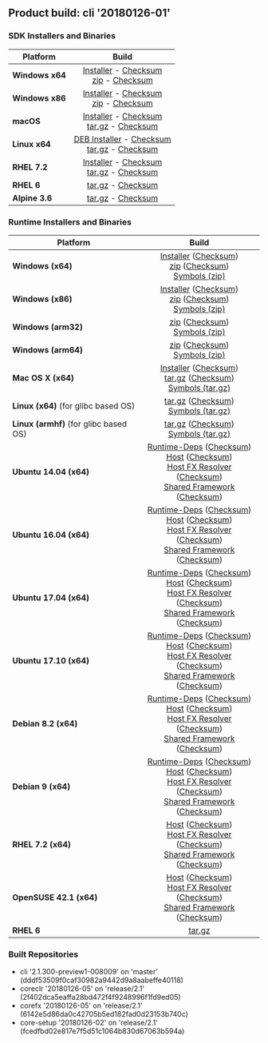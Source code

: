 ## Product build: cli '20180126-01'

### SDK Installers and Binaries

| Platform | Build |
| -------- | :-------------------------------------: |
| **Windows x64** | [Installer][sdk-win-x64-installer] - [Checksum][sdk-win-x64-installer-checksum]<br>[zip][sdk-win-x64-zip] - [Checksum][sdk-win-x64-zip-checksum] |
| **Windows x86** | [Installer][sdk-win-x86-installer] - [Checksum][sdk-win-x86-installer-checksum]<br>[zip][sdk-win-x86-zip] - [Checksum][sdk-win-x86-zip-checksum] |
| **macOS**       | [Installer][sdk-osx-installer] - [Checksum][sdk-osx-installer-checksum]<br>[tar.gz][sdk-osx-targz] - [Checksum][sdk-osx-targz-checksum] |
| **Linux x64**   | [DEB Installer][sdk-linux-DEB-installer] - [Checksum][sdk-linux-DEB-installer-checksum]<br>[tar.gz][sdk-linux-targz] - [Checksum][sdk-linux-targz-checksum] |
| **RHEL 7.2**    | [Installer][sdk-rhel-7-installer] - [Checksum][sdk-rhel-7-installer-checksum]<br>[tar.gz][sdk-linux-targz] - [Checksum][sdk-linux-targz-checksum] |
| **RHEL 6**      | [tar.gz][sdk-rhel-6-targz] - [Checksum][sdk-rhel-6-targz-checksum] |
| **Alpine 3.6**  | [tar.gz][sdk-alpine-3.6-targz] - [Checksum][sdk-alpine-3.6-targz-checksum] |

[sdk-win-x64-installer]: https://dotnetfeed.blob.core.windows.net/orchestrated-release-2-1/20180126-01/final/assets/Sdk/2.1.300-preview1-008009/dotnet-sdk-2.1.300-preview1-008009-win-x64.exe
[sdk-win-x64-installer-checksum]: https://dotnetfeed.blob.core.windows.net/orchestrated-release-2-1/20180126-01/final/assets/Sdk/2.1.300-preview1-008009/dotnet-sdk-2.1.300-preview1-008009-win-x64.exe.sha
[sdk-win-x64-zip]: https://dotnetfeed.blob.core.windows.net/orchestrated-release-2-1/20180126-01/final/assets/Sdk/2.1.300-preview1-008009/dotnet-sdk-2.1.300-preview1-008009-win-x64.zip
[sdk-win-x64-zip-checksum]: https://dotnetfeed.blob.core.windows.net/orchestrated-release-2-1/20180126-01/final/assets/Sdk/2.1.300-preview1-008009/dotnet-sdk-2.1.300-preview1-008009-win-x64.zip.sha

[sdk-win-x86-installer]: https://dotnetfeed.blob.core.windows.net/orchestrated-release-2-1/20180126-01/final/assets/Sdk/2.1.300-preview1-008009/dotnet-sdk-2.1.300-preview1-008009-win-x86.exe
[sdk-win-x86-installer-checksum]: https://dotnetfeed.blob.core.windows.net/orchestrated-release-2-1/20180126-01/final/assets/Sdk/2.1.300-preview1-008009/dotnet-sdk-2.1.300-preview1-008009-win-x86.exe.sha
[sdk-win-x86-zip]: https://dotnetfeed.blob.core.windows.net/orchestrated-release-2-1/20180126-01/final/assets/Sdk/2.1.300-preview1-008009/dotnet-sdk-2.1.300-preview1-008009-win-x86.zip
[sdk-win-x86-zip-checksum]: https://dotnetfeed.blob.core.windows.net/orchestrated-release-2-1/20180126-01/final/assets/Sdk/2.1.300-preview1-008009/dotnet-sdk-2.1.300-preview1-008009-win-x86.zip.sha

[sdk-osx-installer]: https://dotnetfeed.blob.core.windows.net/orchestrated-release-2-1/20180126-01/final/assets/Sdk/2.1.300-preview1-008009/dotnet-sdk-2.1.300-preview1-008009-osx-x64.pkg
[sdk-osx-installer-checksum]: https://dotnetfeed.blob.core.windows.net/orchestrated-release-2-1/20180126-01/final/assets/Sdk/2.1.300-preview1-008009/dotnet-sdk-2.1.300-preview1-008009-osx-x64.pkg.sha
[sdk-osx-targz]: https://dotnetfeed.blob.core.windows.net/orchestrated-release-2-1/20180126-01/final/assets/Sdk/2.1.300-preview1-008009/dotnet-sdk-2.1.300-preview1-008009-osx-x64.tar.gz
[sdk-osx-targz-checksum]: https://dotnetfeed.blob.core.windows.net/orchestrated-release-2-1/20180126-01/final/assets/Sdk/2.1.300-preview1-008009/dotnet-sdk-2.1.300-preview1-008009-osx-x64.tar.gz.sha

[sdk-linux-targz]: https://dotnetfeed.blob.core.windows.net/orchestrated-release-2-1/20180126-01/final/assets/Sdk/2.1.300-preview1-008009/dotnet-sdk-2.1.300-preview1-008009-linux-x64.tar.gz
[sdk-linux-targz-checksum]: https://dotnetfeed.blob.core.windows.net/orchestrated-release-2-1/20180126-01/final/assets/Sdk/2.1.300-preview1-008009/dotnet-sdk-2.1.300-preview1-008009-linux-x64.tar.gz.sha

[sdk-linux-DEB-installer]: https://dotnetfeed.blob.core.windows.net/orchestrated-release-2-1/20180126-01/final/assets/Sdk/2.1.300-preview1-008009/dotnet-sdk-2.1.300-preview1-008009-x64.deb
[sdk-linux-DEB-installer-checksum]: https://dotnetfeed.blob.core.windows.net/orchestrated-release-2-1/20180126-01/final/assets/Sdk/2.1.300-preview1-008009/dotnet-sdk-2.1.300-preview1-008009-x64.deb.sha

[sdk-rhel-7-installer]: https://dotnetfeed.blob.core.windows.net/orchestrated-release-2-1/20180126-01/final/assets/Sdk/2.1.300-preview1-008009/dotnet-sdk-2.1.300-preview1-008009-rhel-x64.rpm
[sdk-rhel-7-installer-checksum]: https://dotnetfeed.blob.core.windows.net/orchestrated-release-2-1/20180126-01/final/assets/Sdk/2.1.300-preview1-008009/dotnet-sdk-2.1.300-preview1-008009-rhel-x64.rpm.sha

[sdk-rhel-6-targz]: https://dotnetfeed.blob.core.windows.net/orchestrated-release-2-1/20180126-01/final/assets/Sdk/2.1.300-preview1-008009/dotnet-sdk-2.1.300-preview1-008009-rhel.6-x64.tar.gz
[sdk-rhel-6-targz-checksum]: https://dotnetfeed.blob.core.windows.net/orchestrated-release-2-1/20180126-01/final/assets/Sdk/2.1.300-preview1-008009/dotnet-sdk-2.1.300-preview1-008009-rhel.6-x64.tar.gz.sha

[sdk-alpine-3.6-targz]: https://dotnetfeed.blob.core.windows.net/orchestrated-release-2-1/20180126-01/final/assets/Sdk/2.1.300-preview1-008009/dotnet-sdk-2.1.300-preview1-008009-alpine.3.6-x64.tar.gz
[sdk-alpine-3.6-targz-checksum]: https://dotnetfeed.blob.core.windows.net/orchestrated-release-2-1/20180126-01/final/assets/Sdk/2.1.300-preview1-008009/dotnet-sdk-2.1.300-preview1-008009-alpine.3.6-x64.tar.gz.sha


### Runtime Installers and Binaries

| Platform | Build |
|---------|:----------:|
| **Windows (x64)**                      | [Installer][win-x64-installer] ([Checksum][win-x64-installer-checksum])<br>[zip][win-x64-zip] ([Checksum][win-x64-zip-checksum])<br>[Symbols (zip)][win-x64-symbols-zip] |
| **Windows (x86)**                      | [Installer][win-x86-installer] ([Checksum][win-x86-installer-checksum])<br>[zip][win-x86-zip] ([Checksum][win-x86-zip-checksum])<br>[Symbols (zip)][win-x86-symbols-zip] |
| **Windows (arm32)**                    | [zip][win-arm-zip] ([Checksum][win-arm-zip-checksum])<br>[Symbols (zip)][win-arm-symbols-zip] |
| **Windows (arm64)**                    | [zip][win-arm64-zip] ([Checksum][win-arm64-zip-checksum])<br>[Symbols (zip)][win-arm64-symbols-zip] |
| **Mac OS X (x64)**                     | [Installer][osx-installer] ([Checksum][osx-installer-checksum])<br>[tar.gz][osx-targz] ([Checksum][osx-targz-checksum])<br>[Symbols (tar.gz)][osx-symbols-targz] |
| **Linux (x64)** (for glibc based OS)   | [tar.gz][linux-x64-targz] ([Checksum][linux-x64-targz-checksum])<br>[Symbols (tar.gz)][linux-x64-symbols-targz] |
| **Linux (armhf)** (for glibc based OS) | [tar.gz][linux-arm-targz] ([Checksum][linux-arm-targz-checksum])<br>[Symbols (tar.gz)][linux-arm-symbols-targz] |
| **Ubuntu 14.04 (x64)**                 | [Runtime-Deps][ubuntu-14.04-runtime-deps] ([Checksum][ubuntu-14.04-runtime-deps-checksum])<br>[Host][ubuntu-14.04-host] ([Checksum][ubuntu-14.04-host-checksum])<br>[Host FX Resolver][ubuntu-14.04-hostfxr] ([Checksum][ubuntu-14.04-hostfxr-checksum])<br>[Shared Framework][ubuntu-14.04-sharedfx] ([Checksum][ubuntu-14.04-sharedfx-checksum])<br> |
| **Ubuntu 16.04 (x64)**                 | [Runtime-Deps][ubuntu-16.04-runtime-deps] ([Checksum][ubuntu-16.04-runtime-deps-checksum])<br>[Host][ubuntu-16.04-host] ([Checksum][ubuntu-16.04-host-checksum])<br>[Host FX Resolver][ubuntu-16.04-hostfxr] ([Checksum][ubuntu-16.04-hostfxr-checksum])<br>[Shared Framework][ubuntu-16.04-sharedfx] ([Checksum][ubuntu-16.04-sharedfx-checksum])<br> |
| **Ubuntu 17.04 (x64)**                 | [Runtime-Deps][ubuntu-17.04-runtime-deps] ([Checksum][ubuntu-17.04-runtime-deps-checksum])<br>[Host][ubuntu-17.04-host] ([Checksum][ubuntu-17.04-host-checksum])<br>[Host FX Resolver][ubuntu-17.04-hostfxr] ([Checksum][ubuntu-17.04-hostfxr-checksum])<br>[Shared Framework][ubuntu-17.04-sharedfx] ([Checksum][ubuntu-17.04-sharedfx-checksum])<br> |
| **Ubuntu 17.10 (x64)**                 | [Runtime-Deps][ubuntu-17.10-runtime-deps] ([Checksum][ubuntu-17.10-runtime-deps-checksum])<br>[Host][ubuntu-17.10-host] ([Checksum][ubuntu-17.10-host-checksum])<br>[Host FX Resolver][ubuntu-17.10-hostfxr] ([Checksum][ubuntu-17.10-hostfxr-checksum])<br>[Shared Framework][ubuntu-17.10-sharedfx] ([Checksum][ubuntu-17.10-sharedfx-checksum])<br> |
| **Debian 8.2 (x64)**                   | [Runtime-Deps][debian-8.2-runtime-deps] ([Checksum][debian-8.2-runtime-deps-checksum])<br>[Host][debian-8.2-host] ([Checksum][debian-8.2-host-checksum])<br>[Host FX Resolver][debian-8.2-hostfxr] ([Checksum][debian-8.2-hostfxr-checksum])<br>[Shared Framework][debian-8.2-sharedfx] ([Checksum][debian-8.2-sharedfx-checksum])<br> |
| **Debian 9 (x64)**                     | [Runtime-Deps][debian-9-runtime-deps] ([Checksum][debian-9-runtime-deps-checksum])<br>[Host][debian-9-host] ([Checksum][debian-9-host-checksum])<br>[Host FX Resolver][debian-9-hostfxr] ([Checksum][debian-9-hostfxr-checksum])<br>[Shared Framework][debian-9-sharedfx] ([Checksum][debian-9-sharedfx-checksum])<br> |
| **RHEL 7.2 (x64)**                     | [Host][rhel7-host] ([Checksum][rhel7-host-checksum])<br>[Host FX Resolver][rhel7-hostfxr] ([Checksum][rhel7-hostfxr-checksum])<br>[Shared Framework][rhel7-sharedfx] ([Checksum][rhel7-sharedfx-checksum])<br> |
| **OpenSUSE 42.1 (x64)**                | [Host][OpenSUSE-42-host] ([Checksum][OpenSUSE-42-host-checksum])<br>[Host FX Resolver][OpenSUSE-42-hostfxr] ([Checksum][OpenSUSE-42-hostfxr-checksum])<br>[Shared Framework][OpenSUSE-42-sharedfx] ([Checksum][OpenSUSE-42-sharedfx-checksum])<br> |
| **RHEL 6**                             | [tar.gz][rhel-6-targz] |

[win-x64-installer]: https://dotnetfeed.blob.core.windows.net/orchestrated-release-2-1/20180126-01/final/assets/Runtime/2.1.0-preview1-26126-02/dotnet-runtime-2.1.0-preview1-26126-02-win-x64.exe
[win-x64-installer-checksum]: https://dotnetfeed.blob.core.windows.net/orchestrated-release-2-1/20180126-01/final/assets/Runtime/2.1.0-preview1-26126-02/dotnet-runtime-2.1.0-preview1-26126-02-win-x64.exe.sha512
[win-x64-zip]: https://dotnetfeed.blob.core.windows.net/orchestrated-release-2-1/20180126-01/final/assets/Runtime/2.1.0-preview1-26126-02/dotnet-runtime-2.1.0-preview1-26126-02-win-x64.zip
[win-x64-zip-checksum]: https://dotnetfeed.blob.core.windows.net/orchestrated-release-2-1/20180126-01/final/assets/Runtime/2.1.0-preview1-26126-02/dotnet-runtime-2.1.0-preview1-26126-02-win-x64.zip.sha512
[win-x64-symbols-zip]: https://dotnetfeed.blob.core.windows.net/orchestrated-release-2-1/20180126-01/final/assets/Runtime/2.1.0-preview1-26126-02/dotnet-runtime-symbols-2.1.0-preview1-26126-02-win-x64.zip
[win-x86-installer]: https://dotnetfeed.blob.core.windows.net/orchestrated-release-2-1/20180126-01/final/assets/Runtime/2.1.0-preview1-26126-02/dotnet-runtime-2.1.0-preview1-26126-02-win-x86.exe
[win-x86-installer-checksum]: https://dotnetfeed.blob.core.windows.net/orchestrated-release-2-1/20180126-01/final/assets/Runtime/2.1.0-preview1-26126-02/dotnet-runtime-2.1.0-preview1-26126-02-win-x86.exe.sha512
[win-x86-zip]: https://dotnetfeed.blob.core.windows.net/orchestrated-release-2-1/20180126-01/final/assets/Runtime/2.1.0-preview1-26126-02/dotnet-runtime-2.1.0-preview1-26126-02-win-x86.zip
[win-x86-zip-checksum]: https://dotnetfeed.blob.core.windows.net/orchestrated-release-2-1/20180126-01/final/assets/Runtime/2.1.0-preview1-26126-02/dotnet-runtime-2.1.0-preview1-26126-02-win-x86.zip.sha512
[win-x86-symbols-zip]: https://dotnetfeed.blob.core.windows.net/orchestrated-release-2-1/20180126-01/final/assets/Runtime/2.1.0-preview1-26126-02/dotnet-runtime-symbols-2.1.0-preview1-26126-02-win-x86.zip
[win-arm-zip]: https://dotnetfeed.blob.core.windows.net/orchestrated-release-2-1/20180126-01/final/assets/Runtime/2.1.0-preview1-26126-02/dotnet-runtime-2.1.0-preview1-26126-02-win-arm.zip
[win-arm-zip-checksum]: https://dotnetfeed.blob.core.windows.net/orchestrated-release-2-1/20180126-01/final/assets/Runtime/2.1.0-preview1-26126-02/dotnet-runtime-2.1.0-preview1-26126-02-win-arm.zip.sha512
[win-arm-symbols-zip]: https://dotnetfeed.blob.core.windows.net/orchestrated-release-2-1/20180126-01/final/assets/Runtime/2.1.0-preview1-26126-02/dotnet-runtime-symbols-2.1.0-preview1-26126-02-win-arm.zip
[win-arm64-zip]: https://dotnetfeed.blob.core.windows.net/orchestrated-release-2-1/20180126-01/final/assets/Runtime/2.1.0-preview1-26126-02/dotnet-runtime-2.1.0-preview1-26126-02-win-arm64.zip
[win-arm64-zip-checksum]: https://dotnetfeed.blob.core.windows.net/orchestrated-release-2-1/20180126-01/final/assets/Runtime/2.1.0-preview1-26126-02/dotnet-runtime-2.1.0-preview1-26126-02-win-arm64.zip.sha512
[win-arm64-symbols-zip]: https://dotnetfeed.blob.core.windows.net/orchestrated-release-2-1/20180126-01/final/assets/Runtime/2.1.0-preview1-26126-02/dotnet-runtime-symbols-2.1.0-preview1-26126-02-win-arm64.zip
[osx-installer]: https://dotnetfeed.blob.core.windows.net/orchestrated-release-2-1/20180126-01/final/assets/Runtime/2.1.0-preview1-26126-02/dotnet-runtime-2.1.0-preview1-26126-02-osx-x64.pkg
[osx-installer-checksum]: https://dotnetfeed.blob.core.windows.net/orchestrated-release-2-1/20180126-01/final/assets/Runtime/2.1.0-preview1-26126-02/dotnet-runtime-2.1.0-preview1-26126-02-osx-x64.pkg.sha512
[osx-targz]: https://dotnetfeed.blob.core.windows.net/orchestrated-release-2-1/20180126-01/final/assets/Runtime/2.1.0-preview1-26126-02/dotnet-runtime-2.1.0-preview1-26126-02-osx-x64.tar.gz
[osx-targz-checksum]: https://dotnetfeed.blob.core.windows.net/orchestrated-release-2-1/20180126-01/final/assets/Runtime/2.1.0-preview1-26126-02/dotnet-runtime-2.1.0-preview1-26126-02-osx-x64.tar.gz.sha512
[osx-symbols-targz]: https://dotnetfeed.blob.core.windows.net/orchestrated-release-2-1/20180126-01/final/assets/Runtime/2.1.0-preview1-26126-02/dotnet-runtime-symbols-2.1.0-preview1-26126-02-osx-x64.tar.gz
[linux-x64-targz]: https://dotnetfeed.blob.core.windows.net/orchestrated-release-2-1/20180126-01/final/assets/Runtime/2.1.0-preview1-26126-02/dotnet-runtime-2.1.0-preview1-26126-02-linux-x64.tar.gz
[linux-x64-targz-checksum]: https://dotnetfeed.blob.core.windows.net/orchestrated-release-2-1/20180126-01/final/assets/Runtime/2.1.0-preview1-26126-02/dotnet-runtime-2.1.0-preview1-26126-02-linux-x64tar.gz.sha512
[linux-x64-symbols-targz]: https://dotnetfeed.blob.core.windows.net/orchestrated-release-2-1/20180126-01/final/assets/Runtime/2.1.0-preview1-26126-02/dotnet-runtime-symbols-2.1.0-preview1-26126-02-linux-x64.tar.gz
[linux-arm-targz]: https://dotnetfeed.blob.core.windows.net/orchestrated-release-2-1/20180126-01/final/assets/Runtime/2.1.0-preview1-26126-02/dotnet-runtime-2.1.0-preview1-26126-02-linux-arm.tar.gz
[linux-arm-targz-checksum]: https://dotnetfeed.blob.core.windows.net/orchestrated-release-2-1/20180126-01/final/assets/Runtime/2.1.0-preview1-26126-02/dotnet-runtime-2.1.0-preview1-26126-02-linux-arm.tar.gz.sha512
[linux-arm-symbols-targz]: https://dotnetfeed.blob.core.windows.net/orchestrated-release-2-1/20180126-01/final/assets/Runtime/2.1.0-preview1-26126-02/dotnet-runtime-symbols-2.1.0-preview1-26126-02-linux-arm.tar.gz
[ubuntu-14.04-runtime-deps]: https://dotnetfeed.blob.core.windows.net/orchestrated-release-2-1/20180126-01/final/assets/Runtime/2.1.0-preview1-26126-02/dotnet-runtime-deps-2.1.0-preview1-26126-02-ubuntu.14.04-x64.deb
[ubuntu-14.04-runtime-deps-checksum]: https://dotnetfeed.blob.core.windows.net/orchestrated-release-2-1/20180126-01/final/assets/Runtime/2.1.0-preview1-26126-02/dotnet-runtime-deps-2.1.0-preview1-26126-02-ubuntu.14.04-x64.deb.sha512
[ubuntu-14.04-host]: https://dotnetfeed.blob.core.windows.net/orchestrated-release-2-1/20180126-01/final/assets/Runtime/2.1.0-preview1-26126-02/dotnet-host-2.1.0-preview1-26126-02-ubuntu.14.04-x64.deb
[ubuntu-14.04-host-checksum]: https://dotnetfeed.blob.core.windows.net/orchestrated-release-2-1/20180126-01/final/assets/Runtime/2.1.0-preview1-26126-02/dotnet-host-2.1.0-preview1-26126-02-ubuntu.14.04-x64.deb.sha512
[ubuntu-14.04-hostfxr]: https://dotnetfeed.blob.core.windows.net/orchestrated-release-2-1/20180126-01/final/assets/Runtime/2.1.0-preview1-26126-02/dotnet-hostfxr-2.1.0-preview1-26126-02-ubuntu.14.04-x64.deb
[ubuntu-14.04-hostfxr-checksum]: https://dotnetfeed.blob.core.windows.net/orchestrated-release-2-1/20180126-01/final/assets/Runtime/2.1.0-preview1-26126-02/dotnet-hostfxr-2.1.0-preview1-26126-02-ubuntu.14.04-x64.deb.sha512
[ubuntu-14.04-sharedfx]: https://dotnetfeed.blob.core.windows.net/orchestrated-release-2-1/20180126-01/final/assets/Runtime/2.1.0-preview1-26126-02/dotnet-runtime-2.1.0-preview1-26126-02-ubuntu.14.04-x64.deb
[ubuntu-14.04-sharedfx-checksum]: https://dotnetfeed.blob.core.windows.net/orchestrated-release-2-1/20180126-01/final/assets/Runtime/2.1.0-preview1-26126-02/dotnet-runtime-2.1.0-preview1-26126-02-ubuntu.14.04-x64.deb.sha512
[ubuntu-16.04-host]: https://dotnetfeed.blob.core.windows.net/orchestrated-release-2-1/20180126-01/final/assets/Runtime/2.1.0-preview1-26126-02/dotnet-host-2.1.0-preview1-26126-02-ubuntu.16.04-x64.deb
[ubuntu-16.04-runtime-deps]: https://dotnetfeed.blob.core.windows.net/orchestrated-release-2-1/20180126-01/final/assets/Runtime/2.1.0-preview1-26126-02/dotnet-runtime-deps-2.1.0-preview1-26126-02-ubuntu.16.04-x64.deb
[ubuntu-16.04-runtime-deps-checksum]: https://dotnetfeed.blob.core.windows.net/orchestrated-release-2-1/20180126-01/final/assets/Runtime/2.1.0-preview1-26126-02/dotnet-runtime-deps-2.1.0-preview1-26126-02-ubuntu.16.04-x64.deb.sha512
[ubuntu-16.04-host-checksum]: https://dotnetfeed.blob.core.windows.net/orchestrated-release-2-1/20180126-01/final/assets/Runtime/2.1.0-preview1-26126-02/dotnet-host-2.1.0-preview1-26126-02-ubuntu.16.04-x64.deb.sha512
[ubuntu-16.04-hostfxr]: https://dotnetfeed.blob.core.windows.net/orchestrated-release-2-1/20180126-01/final/assets/Runtime/2.1.0-preview1-26126-02/dotnet-hostfxr-2.1.0-preview1-26126-02-ubuntu.16.04-x64.deb
[ubuntu-16.04-hostfxr-checksum]: https://dotnetfeed.blob.core.windows.net/orchestrated-release-2-1/20180126-01/final/assets/Runtime/2.1.0-preview1-26126-02/dotnet-hostfxr-2.1.0-preview1-26126-02-ubuntu.16.04-x64.deb.sha512
[ubuntu-16.04-sharedfx]: https://dotnetfeed.blob.core.windows.net/orchestrated-release-2-1/20180126-01/final/assets/Runtime/2.1.0-preview1-26126-02/dotnet-runtime-2.1.0-preview1-26126-02-ubuntu.16.04-x64.deb
[ubuntu-16.04-sharedfx-checksum]: https://dotnetfeed.blob.core.windows.net/orchestrated-release-2-1/20180126-01/final/assets/Runtime/2.1.0-preview1-26126-02/dotnet-runtime-2.1.0-preview1-26126-02-ubuntu.16.04-x64.deb.sha512
[ubuntu-17.04-runtime-deps]: https://dotnetfeed.blob.core.windows.net/orchestrated-release-2-1/20180126-01/final/assets/Runtime/2.1.0-preview1-26126-02/dotnet-runtime-deps-2.1.0-preview1-26126-02-ubuntu.17.04-x64.deb
[ubuntu-17.04-runtime-deps-checksum]: https://dotnetfeed.blob.core.windows.net/orchestrated-release-2-1/20180126-01/final/assets/Runtime/2.1.0-preview1-26126-02/dotnet-runtime-deps-2.1.0-preview1-26126-02-ubuntu.17.04-x64.deb.sha512
[ubuntu-17.04-host]: https://dotnetfeed.blob.core.windows.net/orchestrated-release-2-1/20180126-01/final/assets/Runtime/2.1.0-preview1-26126-02/dotnet-host-2.1.0-preview1-26126-02-ubuntu.17.04-x64.deb
[ubuntu-17.04-host-checksum]: https://dotnetfeed.blob.core.windows.net/orchestrated-release-2-1/20180126-01/final/assets/Runtime/2.1.0-preview1-26126-02/dotnet-host-2.1.0-preview1-26126-02-ubuntu.17.04-x64.deb.sha512
[ubuntu-17.04-hostfxr]: https://dotnetfeed.blob.core.windows.net/orchestrated-release-2-1/20180126-01/final/assets/Runtime/2.1.0-preview1-26126-02/dotnet-hostfxr-2.1.0-preview1-26126-02-ubuntu.17.04-x64.deb
[ubuntu-17.04-hostfxr-checksum]: https://dotnetfeed.blob.core.windows.net/orchestrated-release-2-1/20180126-01/final/assets/Runtime/2.1.0-preview1-26126-02/dotnet-hostfxr-2.1.0-preview1-26126-02-ubuntu.17.04-x64.deb.sha512
[ubuntu-17.04-sharedfx]: https://dotnetfeed.blob.core.windows.net/orchestrated-release-2-1/20180126-01/final/assets/Runtime/2.1.0-preview1-26126-02/dotnet-runtime-2.1.0-preview1-26126-02-ubuntu.17.04-x64.deb
[ubuntu-17.04-sharedfx-checksum]: https://dotnetfeed.blob.core.windows.net/orchestrated-release-2-1/20180126-01/final/assets/Runtime/2.1.0-preview1-26126-02/dotnet-runtime-2.1.0-preview1-26126-02-ubuntu.17.04-x64.deb.sha512
[ubuntu-17.10-runtime-deps]: https://dotnetfeed.blob.core.windows.net/orchestrated-release-2-1/20180126-01/final/assets/Runtime/2.1.0-preview1-26126-02/dotnet-runtime-deps-2.1.0-preview1-26126-02-ubuntu.17.10-x64.deb
[ubuntu-17.10-runtime-deps-checksum]: https://dotnetfeed.blob.core.windows.net/orchestrated-release-2-1/20180126-01/final/assets/Runtime/2.1.0-preview1-26126-02/dotnet-runtime-deps-2.1.0-preview1-26126-02-ubuntu.17.10-x64.deb.sha512
[ubuntu-17.10-host]: https://dotnetfeed.blob.core.windows.net/orchestrated-release-2-1/20180126-01/final/assets/Runtime/2.1.0-preview1-26126-02/dotnet-host-2.1.0-preview1-26126-02-ubuntu.17.10-x64.deb
[ubuntu-17.10-host-checksum]: https://dotnetfeed.blob.core.windows.net/orchestrated-release-2-1/20180126-01/final/assets/Runtime/2.1.0-preview1-26126-02/dotnet-host-2.1.0-preview1-26126-02-ubuntu.17.10-x64.deb.sha512
[ubuntu-17.10-hostfxr]: https://dotnetfeed.blob.core.windows.net/orchestrated-release-2-1/20180126-01/final/assets/Runtime/2.1.0-preview1-26126-02/dotnet-hostfxr-2.1.0-preview1-26126-02-ubuntu.17.10-x64.deb
[ubuntu-17.10-hostfxr-checksum]: https://dotnetfeed.blob.core.windows.net/orchestrated-release-2-1/20180126-01/final/assets/Runtime/2.1.0-preview1-26126-02/dotnet-hostfxr-2.1.0-preview1-26126-02-ubuntu.17.10-x64.deb.sha512
[ubuntu-17.10-sharedfx]: https://dotnetfeed.blob.core.windows.net/orchestrated-release-2-1/20180126-01/final/assets/Runtime/2.1.0-preview1-26126-02/dotnet-runtime-2.1.0-preview1-26126-02-ubuntu.17.10-x64.deb
[ubuntu-17.10-sharedfx-checksum]: https://dotnetfeed.blob.core.windows.net/orchestrated-release-2-1/20180126-01/final/assets/Runtime/2.1.0-preview1-26126-02/dotnet-runtime-2.1.0-preview1-26126-02-ubuntu.17.10-x64.deb.sha512
[debian-8.2-runtime-deps]: https://dotnetfeed.blob.core.windows.net/orchestrated-release-2-1/20180126-01/final/assets/Runtime/2.1.0-preview1-26126-02/dotnet-runtime-deps-2.1.0-preview1-26126-02-debian.8-x64.deb
[debian-8.2-runtime-deps-checksum]: https://dotnetfeed.blob.core.windows.net/orchestrated-release-2-1/20180126-01/final/assets/Runtime/2.1.0-preview1-26126-02/dotnet-runtime-deps-2.1.0-preview1-26126-02-debian.8-x64.deb.sha512
[debian-8.2-host]: https://dotnetfeed.blob.core.windows.net/orchestrated-release-2-1/20180126-01/final/assets/Runtime/2.1.0-preview1-26126-02/dotnet-host-2.1.0-preview1-26126-02-debian.8-x64.deb
[debian-8.2-host-checksum]: https://dotnetfeed.blob.core.windows.net/orchestrated-release-2-1/20180126-01/final/assets/Runtime/2.1.0-preview1-26126-02/dotnet-host-2.1.0-preview1-26126-02-debian.8-x64.deb.sha512
[debian-8.2-hostfxr]: https://dotnetfeed.blob.core.windows.net/orchestrated-release-2-1/20180126-01/final/assets/Runtime/2.1.0-preview1-26126-02/dotnet-hostfxr-2.1.0-preview1-26126-02-debian.8-x64.deb
[debian-8.2-hostfxr-checksum]: https://dotnetfeed.blob.core.windows.net/orchestrated-release-2-1/20180126-01/final/assets/Runtime/2.1.0-preview1-26126-02/dotnet-hostfxr-2.1.0-preview1-26126-02-debian.8-x64.deb.sha512
[debian-8.2-sharedfx]: https://dotnetfeed.blob.core.windows.net/orchestrated-release-2-1/20180126-01/final/assets/Runtime/2.1.0-preview1-26126-02/dotnet-runtime-2.1.0-preview1-26126-02-debian.8-x64.deb
[debian-8.2-sharedfx-checksum]: https://dotnetfeed.blob.core.windows.net/orchestrated-release-2-1/20180126-01/final/assets/Runtime/2.1.0-preview1-26126-02/dotnet-runtime-2.1.0-preview1-26126-02-debian.8-x64.deb.sha512
[debian-9-runtime-deps]: https://dotnetfeed.blob.core.windows.net/orchestrated-release-2-1/20180126-01/final/assets/Runtime/2.1.0-preview1-26126-02/dotnet-runtime-deps-2.1.0-preview1-26126-02-debian.9-x64.deb
[debian-9-runtime-deps-checksum]: https://dotnetfeed.blob.core.windows.net/orchestrated-release-2-1/20180126-01/final/assets/Runtime/2.1.0-preview1-26126-02/dotnet-runtime-deps-2.1.0-preview1-26126-02-debian.9-x64.deb.sha512
[debian-9-host]: https://dotnetfeed.blob.core.windows.net/orchestrated-release-2-1/20180126-01/final/assets/Runtime/2.1.0-preview1-26126-02/dotnet-host-2.1.0-preview1-26126-02-debian.9-x64.deb
[debian-9-host-checksum]: https://dotnetfeed.blob.core.windows.net/orchestrated-release-2-1/20180126-01/final/assets/Runtime/2.1.0-preview1-26126-02/dotnet-host-2.1.0-preview1-26126-02-debian.9-x64.deb.sha512
[debian-9-hostfxr]: https://dotnetfeed.blob.core.windows.net/orchestrated-release-2-1/20180126-01/final/assets/Runtime/2.1.0-preview1-26126-02/dotnet-hostfxr-2.1.0-preview1-26126-02-debian.9-x64.deb
[debian-9-hostfxr-checksum]: https://dotnetfeed.blob.core.windows.net/orchestrated-release-2-1/20180126-01/final/assets/Runtime/2.1.0-preview1-26126-02/dotnet-hostfxr-2.1.0-preview1-26126-02-debian.9-x64.deb.sha512
[debian-9-sharedfx]: https://dotnetfeed.blob.core.windows.net/orchestrated-release-2-1/20180126-01/final/assets/Runtime/2.1.0-preview1-26126-02/dotnet-runtime-2.1.0-preview1-26126-02-debian.9-x64.deb
[debian-9-sharedfx-checksum]: https://dotnetfeed.blob.core.windows.net/orchestrated-release-2-1/20180126-01/final/assets/Runtime/2.1.0-preview1-26126-02/dotnet-runtime-2.1.0-preview1-26126-02-debian.9-x64.deb.sha512
[rhel7-host]: https://dotnetfeed.blob.core.windows.net/orchestrated-release-2-1/20180126-01/final/assets/Runtime/2.1.0-preview1-26126-02/dotnet-host-2.1.0-preview1-26126-02-rhel.7-x64.rpm
[rhel7-host-checksum]: https://dotnetfeed.blob.core.windows.net/orchestrated-release-2-1/20180126-01/final/assets/Runtime/2.1.0-preview1-26126-02/dotnet-host-2.1.0-preview1-26126-02-rhel.7-x64.rpm.sha512
[rhel7-hostfxr]: https://dotnetfeed.blob.core.windows.net/orchestrated-release-2-1/20180126-01/final/assets/Runtime/2.1.0-preview1-26126-02/dotnet-hostfxr-2.1.0-preview1-26126-02-rhel.7-x64.rpm
[rhel7-hostfxr-checksum]: https://dotnetfeed.blob.core.windows.net/orchestrated-release-2-1/20180126-01/final/assets/Runtime/2.1.0-preview1-26126-02/dotnet-hostfxr-2.1.0-preview1-26126-02-rhel.7-x64.rpm.sha512
[rhel7-sharedfx]: https://dotnetfeed.blob.core.windows.net/orchestrated-release-2-1/20180126-01/final/assets/Runtime/2.1.0-preview1-26126-02/dotnet-runtime-2.1.0-preview1-26126-02-rhel.7-x64.rpm
[rhel7-sharedfx-checksum]: https://dotnetfeed.blob.core.windows.net/orchestrated-release-2-1/20180126-01/final/assets/Runtime/2.1.0-preview1-26126-02/dotnet-runtime-2.1.0-preview1-26126-02-rhel.7-x64.rpm.sha512
[OpenSUSE-42-host]: https://dotnetfeed.blob.core.windows.net/orchestrated-release-2-1/20180126-01/final/assets/Runtime/2.1.0-preview1-26126-02/dotnet-host-2.1.0-preview1-26126-02-opensuse.42-x64.rpm
[OpenSUSE-42-host-checksum]: https://dotnetfeed.blob.core.windows.net/orchestrated-release-2-1/20180126-01/final/assets/Runtime/2.1.0-preview1-26126-02/dotnet-host-2.1.0-preview1-26126-02-opensuse.42-x64.rpm.sha512
[OpenSUSE-42-hostfxr]: https://dotnetfeed.blob.core.windows.net/orchestrated-release-2-1/20180126-01/final/assets/Runtime/2.1.0-preview1-26126-02/dotnet-hostfxr-2.1.0-preview1-26126-02-opensuse.42-x64.rpm
[OpenSUSE-42-hostfxr-checksum]: https://dotnetfeed.blob.core.windows.net/orchestrated-release-2-1/20180126-01/final/assets/Runtime/2.1.0-preview1-26126-02/dotnet-hostfxr-2.1.0-preview1-26126-02-opensuse.42-x64.rpm.sha512
[OpenSUSE-42-sharedfx]: https://dotnetfeed.blob.core.windows.net/orchestrated-release-2-1/20180126-01/final/assets/Runtime/2.1.0-preview1-26126-02/dotnet-runtime-2.1.0-preview1-26126-02-opensuse.42-x64.rpm
[OpenSUSE-42-sharedfx-checksum]: https://dotnetfeed.blob.core.windows.net/orchestrated-release-2-1/20180126-01/final/assets/Runtime/2.1.0-preview1-26126-02/dotnet-runtime-2.1.0-preview1-26126-02-opensuse.42-x64.rpm.sha512
[rhel-6-targz]: https://dotnetfeed.blob.core.windows.net/orchestrated-release-2-1/20180126-01/final/assets/Runtime/2.1.0-preview1-26126-02/dotnet-runtime-2.1.0-preview1-26126-02-rhel.6-x64.tar.gz


### Built Repositories
 * cli '2.1.300-preview1-008009' on 'master' (dddf53509f0caf30982a9442d9a8aabeffe40118)
 * coreclr '20180126-05' on 'release/2.1' (2f402dca5eaffa28bd472f4f9248996f1fd9ed05)
 * corefx '20180126-05' on 'release/2.1' (6142e5d86da0c42705b5ed182fad0d23153b740c)
 * core-setup '20180126-02' on 'release/2.1' (fcedfbd02e817e7f5d51c1064b830d67063b594a)
